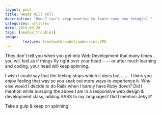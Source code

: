 ```yaml
---
layout: post
title: Heads Will Roll
description: "How I can't stop wanting to learn some new thing(s)."
categories: articles
date: 2015-08-28
tags: [newbie_troubles]
image:
        feature: freshwaterandstrawberries.JPG
---
```

They don't tell you when you get into Web Development that many times you will feel as if things fly right over your head ---- or after much learning and coding, your head will keep spinning.

I wish I could say that the feeling stops which it does but ....... I think you enjoy feeling that way so you seek out more ways to experience it. Why else would I decide to do Rails when I barely have Ruby down?  Did I mention while pursuing the above I am in a responsive web design & development class, adding SASS to my languages?  Did I mention Jekyll?

Take a gulp & keep on spinning!
